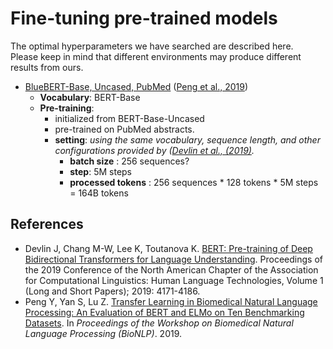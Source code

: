 
# Fine-tuning pre-trained models
The optimal hyperparameters we have searched are described here.  
Please keep in mind that different environments may produce different results from ours.

- [BlueBERT-Base, Uncased, PubMed](./BlueBERT-Base-Uncased_P)  ([Peng et al., 2019](#bluebert))
  - **Vocabulary**: BERT-Base
  - **Pre-training**:
    - initialized from BERT-Base-Uncased
    - pre-trained on PubMed abstracts.
    - **setting**: *using the same vocabulary, sequence length, and other configurations provided by ([Devlin et al., (2019)](#bert).*
      - **batch size** : 256 sequences?
      - **step**: 5M steps
      - **processed tokens** : 256 sequences * 128 tokens * 5M steps = 164B tokens

## References
- <a id="bert"><a>Devlin J, Chang M-W, Lee K, Toutanova K. [BERT: Pre-training of Deep Bidirectional Transformers for Language Understanding](https://www.aclweb.org/anthology/N19-1423/). Proceedings of the 2019 Conference of the North American Chapter of the Association for Computational Linguistics: Human Language Technologies, Volume 1 (Long and Short Papers); 2019: 4171-4186.
- <a id="bluebert"><a>Peng Y, Yan S, Lu Z. [Transfer Learning in Biomedical Natural Language Processing: An Evaluation of BERT and ELMo on Ten Benchmarking Datasets](https://arxiv.org/abs/1906.05474). In *Proceedings of the Workshop on Biomedical Natural Language Processing (BioNLP)*. 2019.
